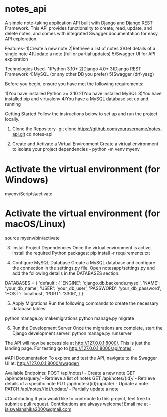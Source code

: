 # notes_api

A simple note-taking application API built with Django and Django REST Framework. This API provides functionality to create, read, update, and delete notes, and comes with integrated Swagger documentation for easy API exploration.

Features- 
1)Create a new note
2)Retrieve a list of notes
3)Get details of a single note
4)Update a note (full or partial updates)
5)Swagger UI for API exploration


Technologies Used-
1)Python 3.10+
2)Django 4.0+
3)Django REST Framework
4)MySQL (or any other DB you prefer)
5)Swagger (drf-yasg)


Before you begin, ensure you have met the following requirements:

1)You have installed Python >= 3.10
2)You have installed MySQL
3)You have installed pip and virtualenv
4)You have a MySQL database set up and running


Getting Started
Follow the instructions below to set up and run the project locally.

1. Clone the Repository-
git clone https://github.com/yourusername/notes-api.git
cd notes-api

3. Create and Activate a Virtual Environment
Create a virtual environment to isolate your project dependencies - python -m venv myenv

# Activate the virtual environment (for Windows)
myenv\Scripts\activate

# Activate the virtual environment (for macOS/Linux)
source myenv/bin/activate

3. Install Project Dependencies
Once the virtual environment is active, install the required Python packages: pip install -r requirements.txt


4. Configure MySQL Database
Create a MySQL database and configure the connection in the settings.py file. Open notesapp/settings.py and add the following details in the DATABASES section:


DATABASES = {
    'default': {
        'ENGINE': 'django.db.backends.mysql',
        'NAME': 'your_db_name',
        'USER': 'your_db_user',
        'PASSWORD': 'your_db_password',
        'HOST': 'localhost',
        'PORT': '3306',
    }
}

5. Apply Migrations
Run the following commands to create the necessary database tables:

python manage.py makemigrations
python manage.py migrate


6. Run the Development Server
Once the migrations are complete, start the Django development server: python manage.py runserver


The API will now be accessible at http://127.0.0.1:8000/. This is just the landing page. For testing go to  http://127.0.0.1:8000/api/notes . 

#API Documentation
To explore and test the API, navigate to the Swagger UI at:  http://127.0.0.1:8000/swagger/

Available Endpoints:
POST /api/notes/ - Create a new note
GET /api/notes/query/ - Retrieve a list of notes
GET /api/notes/{id}/ - Retrieve details of a specific note
PUT /api/notes/{id}/update/ - Update a note
PATCH /api/notes/{id}/update/ - Partially update a note


#Contributing
If you would like to contribute to this project, feel free to submit a pull request. Contributions are always welcome! Email me at - jaiswalanshika2000@gmail.com
